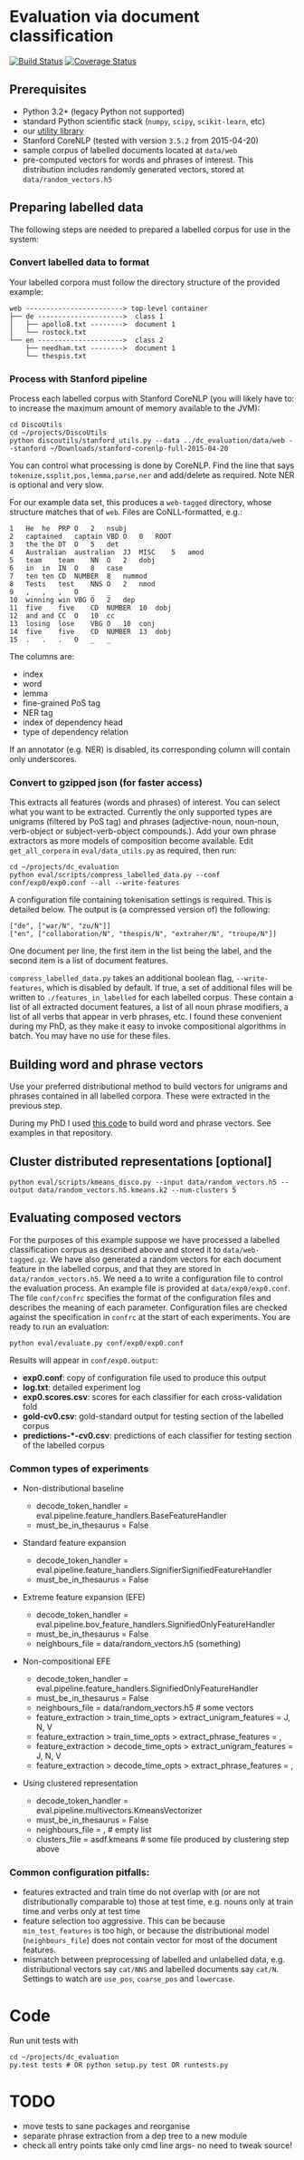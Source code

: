 # Evaluation via document classification
[![Build Status](https://travis-ci.org/mbatchkarov/dc_evaluation.svg?branch=master)](https://travis-ci.org/mbatchkarov/dc_evaluation)
[![Coverage Status](https://coveralls.io/repos/mbatchkarov/dc_evaluation/badge.svg?branch=master&service=github)](https://coveralls.io/github/mbatchkarov/dc_evaluation?branch=master)

## Prerequisites
	
 - Python 3.2+ (legacy Python not supported)
 - standard Python scientific stack (`numpy`, `scipy`, `scikit-learn`, etc)
 - our [utility library](https://github.com/mbatchkarov/DiscoUtils)
 - Stanford CoreNLP (tested with version `3.5.2` from 2015-04-20)
 - sample corpus of labelled documents located at `data/web`
 - pre-computed vectors for words and phrases of interest. This distribution includes randomly generated vectors, stored at `data/random_vectors.h5`

## Preparing labelled data

The following steps are needed to prepared a labelled corpus for use in the system:


### Convert labelled data to format
Your labelled corpora must follow the directory structure of the provided example:
```
web ------------------------> top-level container
├── de --------------------->  class 1
│   ├── apollo8.txt -------->  document 1
│   └── rostock.txt
└── en --------------------->  class 2
    ├── needham.txt -------->  document 1
    └── thespis.txt
```	


### Process with Stanford pipeline
Process each labelled corpus with Stanford CoreNLP (you will likely have to: to increase the maximum amount of memory available to the JVM):

```
cd DiscoUtils
cd ~/projects/DiscoUtils
python discoutils/stanford_utils.py --data ../dc_evaluation/data/web --stanford ~/Downloads/stanford-corenlp-full-2015-04-20
```

You can control what processing is done by CoreNLP. Find the line that says `tokenize,ssplit,pos,lemma,parse,ner` and add/delete as required. Note NER is optional and very slow.

For our example data set, this produces a `web-tagged` directory, whose structure matches that of `web`. Files are CoNLL-formatted, e.g.:

```
1	He	he	PRP	O	2	nsubj
2	captained	captain	VBD	O	0	ROOT
3	the	the	DT	O	5	det
4	Australian	australian	JJ	MISC	5	amod
5	team	team	NN	O	2	dobj
6	in	in	IN	O	8	case
7	ten	ten	CD	NUMBER	8	nummod
8	Tests	test	NNS	O	2	nmod
9	,	,	,	O	_	_
10	winning	win	VBG	O	2	dep
11	five	five	CD	NUMBER	10	dobj
12	and	and	CC	O	10	cc
13	losing	lose	VBG	O	10	conj
14	five	five	CD	NUMBER	13	dobj
15	.	.	.	O	_	_
```

The columns are:

 - index
 - word
 - lemma
 - fine-grained PoS tag
 - NER tag
 -  index of dependency head
 - type of dependency relation

If an annotator (e.g. NER) is disabled, its corresponding column will contain only underscores.

### Convert to gzipped json (for faster access)
This extracts all features (words and phrases) of interest. You can select what you want to be extracted. Currently the only supported types are unigrams (filtered by PoS tag) and phrases (adjective-noun, noun-noun, verb-object or subject-verb-object compounds.).  Add your own phrase extractors as more models of composition become available. Edit `get_all_corpora` in `eval/data_utils.py` as required, then run:

```
cd ~/projects/dc_evaluation
python eval/scripts/compress_labelled_data.py --conf conf/exp0/exp0.conf --all --write-features
```
A configuration file containing tokenisation settings is required. This is detailed below. The output is (a compressed version of) the following:

```
["de", ["war/N", "zu/N"]]
["en", ["collaboration/N", "thespis/N", "extraher/N", "troupe/N"]]
```

One document per line, the first item in the list being the label, and the second item is a list of document features.

`compress_labelled_data.py` takes an additional boolean flag, `--write-features`, which is disabled by default. If true, a set of additional files will be written to `./features_in_labelled` for each labelled corpus. These contain a list of all extracted document features, a list of all noun phrase modifiers, a list of all verbs that appear in verb phrases, etc. I found these convenient during my PhD, as they make it easy to invoke compositional algorithms in batch. You may have no use for these files.

## Building word and phrase vectors
Use your preferred distributional method to build vectors for unigrams and phrases contained in all labelled corpora. These were extracted in the previous step.

During my PhD I used [this code](https://github.com/mbatchkarov/vector_builder) to build word and phrase vectors. See examples in that repository.

## Cluster distributed representations [optional]

```
python eval/scripts/kmeans_disco.py --input data/random_vectors.h5 --output data/random_vectors.h5.kmeans.k2 --num-clusters 5
```

## Evaluating composed vectors

For the purposes of this example suppose we have processed a labelled classification corpus as described above and stored it to `data/web-tagged.gz`. We have also generated a random vectors for each document feature in the labelled corpus, and that they are stored in `data/random_vectors.h5`. We need a to write a configuration file to control the evaluation process. An example file is provided at `data/exp0/exp0.conf`. The file `conf/confrc` specifies the format of the configuration files and describes the meaning of each parameter. Configuration files are checked against the specification in `confrc` at the start of each experiments. You are ready to run an evaluation:

```
python eval/evaluate.py conf/exp0/exp0.conf
```

Results will appear in `conf/exp0.output`:

 - **exp0.conf**: copy of configuration file used to produce this output
 - **log.txt**: detailed experiment log
 - **exp0.scores.csv**: scores for each classifier for each cross-validation fold
 - **gold-cv0.csv**: gold-standard output for testing section of the labelled corpus
 - **predictions-*-cv0.csv**: predictions of each classifier for testing section of the labelled corpus

### Common types of experiments

- Non-distributional baseline
 
	 - decode_token_handler = eval.pipeline.feature_handlers.BaseFeatureHandler
	 - must_be_in_thesaurus = False

- Standard feature expansion
 
	 - decode_token_handler = eval.pipeline.feature_handlers.SignifierSignifiedFeatureHandler
	 - must_be_in_thesaurus = False

- Extreme feature expansion (EFE)
 
	 - decode_token_handler = eval.pipeline.bov_feature_handlers.SignifiedOnlyFeatureHandler
	 - must_be_in_thesaurus = False
	 - neighbours_file = data/random_vectors.h5 (something)

- Non-compositional EFE

	 - decode_token_handler = eval.pipeline.feature_handlers.SignifiedOnlyFeatureHandler
	 - must_be_in_thesaurus = False
	 - neighbours_file = data/random_vectors.h5 # some vectors
	 - feature_extraction > train_time_opts > extract_unigram_features = J, N, V
	 - feature_extraction > train_time_opts > extract_phrase_features = ,
	 - feature_extraction > decode_time_opts > extract_unigram_features = J, N, V
	 - feature_extraction > decode_time_opts > extract_phrase_features = ,

- Using clustered representation
 	 - decode_token_handler = eval.pipeline.multivectors.KmeansVectorizer
	 - must_be_in_thesaurus = False
	 - neighbours_file = , # empty list
	 - clusters_file = asdf.kmeans # some file produced by clustering step above

### Common configuration pitfalls:
 
 - features extracted and train time do not overlap with (or are not distributionally comparable to) those at test time, e.g. nouns only at train time and verbs only at test time
 - feature selection too aggressive. This can be because `min_test_features` is too high, or because the distributional model (`neighbours_file`) does not contain vector for most of the document features. 
 - mismatch between preprocessing of labelled and unlabelled data, e.g. distributional vectors say `cat/NNS` and labelled documents say `cat/N`. Settings to watch are `use_pos`, `coarse_pos` and `lowercase`.

# Code

 Run unit tests with

 ```
 cd ~/projects/dc_evaluation
 py.test tests # OR python setup.py test OR runtests.py
 ```

# TODO
 - move tests to sane packages and reorganise 
 - separate phrase extraction from a dep tree to a new module
 - check all entry points take only cmd line args- no need to tweak source! 
